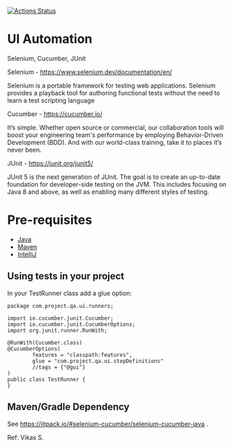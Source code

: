 [![Actions Status](https://github.com/hiroksarker/UI_Automation/workflows/Build%20and%20Test/badge.svg)](https://github.com/hiroksarker/UI_Automation/actions)

# UI Automation
Selenium, Cucumber, JUnit

Selenium - https://www.selenium.dev/documentation/en/

Selenium is a portable framework for testing web applications. Selenium provides a playback tool for authoring functional tests without the need to learn a test scripting language

Cucumber - https://cucumber.io/

It’s simple. Whether open source or commercial, our collaboration tools will boost your engineering team's performance by employing Behavior-Driven Development (BDD). And with our world-class training, take it to places it’s never been. 

JUnit - https://junit.org/junit5/

JUnit 5 is the next generation of JUnit. The goal is to create an up-to-date foundation for developer-side testing on the JVM. This includes focusing on Java 8 and above, as well as enabling many different styles of testing.

# Pre-requisites
- <a href="https://java.com/en/download/manual.jsp" target="_blank">Java</a>
- <a href="https://maven.apache.org/download.cgi" target="_blank">Maven</a>
- <a href="https://www.jetbrains.com/idea/download/" target="_blank">IntelliJ</a>

Using tests in your project
----------------------------------

In your TestRunner class add a glue option:
```
package com.project.qa.ui.runners;

import io.cucumber.junit.Cucumber;
import io.cucumber.junit.CucumberOptions;
import org.junit.runner.RunWith;

@RunWith(Cucumber.class)
@CucumberOptions(
        features = "classpath:features",
        glue = "com.project.qa.ui.stepDefinitions"
        //tags = {"@gui"}
)
public class TestRunner {
}
```

Maven/Gradle Dependency
-----------------------

See https://jitpack.io/#selenium-cucumber/selenium-cucumber-java .

Ref: Vikas S.